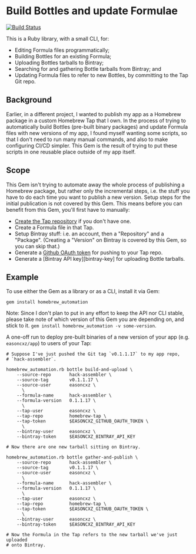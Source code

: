 Build Bottles and update Formulae
=================================

[![Build Status](https://travis-ci.org/easoncxz/homebrew-automation.svg?branch=master)](https://travis-ci.org/easoncxz/homebrew-automation)

This is a Ruby library, with a small CLI, for:

- Editing Formula files programmatically;
- Building Bottles for an existing Formula;
- Uploading Bottles tarballs to Bintray;
- Searching for and gathering Bottle tarballs from Bintray; and
- Updating Formula files to refer to new Bottles, by committing to
  the Tap Git repo.

## Background

Earlier, in a different project, I wanted to publish my app as a Homebrew
package in a custom Homebrew Tap that I own. In the process of trying to
automatically build Bottles (pre-built binary packages) and update Formula
files with new versions of my app, I found myself wanting some scripts, so that
I don't need to run many manual commands, and also to make configuring CI/CD
simpler. This Gem is the result of trying to put these scripts in one reusable
place outside of my app itself.

## Scope

This Gem isn't trying to automate away the whole process of publishing a
Homebrew package, but rather only the incremental steps, i.e. the stuff you
have to do each time you want to publish a new version. Setup steps for the
initial publication is not covered by this Gem. This means before you can
benefit from this Gem, you'll first have to manually:

- [Create the Tap repository][tap] if you don't have one.
- Create a Formula file in that Tap.
- Setup Bintray stuff: i.e. an account, then a "Repository" and a "Package".
  (Creating a "Version" on Bintray is covered by this Gem, so you can skip that.)
- Generate a [Github OAuth token][github-token] for pushing to your Tap repo.
- Generate a [Bintray API key][bintray-key] for uploading Bottle tarballs.

## Example

To use either the Gem as a library or as a CLI, install it via Gem:

    gem install homebrew_automation

Note: Since I don't plan to put in any effort to keep the API nor CLI stable,
please take note of which version of this Gem you are depending on, and stick
to it. `gem install homebrew_automation -v some-version`.

A one-off run to deploy pre-built binaries of a new version of your app
(e.g. `easoncxz/app`) to users of your Tap:

    # Suppose I've just pushed the Git tag `v0.1.1.17` to my app repo,
    # `hack-assembler`.

    homebrew_automation.rb bottle build-and-upload \
        --source-repo       hack-assembler \
        --source-tag        v0.1.1.17 \
        --source-user       easoncxz \
          \
        --formula-name      hack-assembler \
        --formula-version   0.1.1.17 \
          \
        --tap-user          easoncxz \
        --tap-repo          homebrew-tap \
        --tap-token         $EASONCXZ_GITHUB_OAUTH_TOKEN \
          \
        --bintray-user      easoncxz \
        --bintray-token     $EASONCXZ_BINTRAY_API_KEY

    # Now there are one new tarball sitting on Bintray.

    homebrew_automation.rb bottle gather-and-publish \
        --source-repo       hack-assembler \
        --source-tag        v0.1.1.17 \
        --source-user       easoncxz \
          \
        --formula-name      hack-assembler \
        --formula-version   0.1.1.17 \
          \
        --tap-user          easoncxz \
        --tap-repo          homebrew-tap \
        --tap-token         $EASONCXZ_GITHUB_OAUTH_TOKEN \
          \
        --bintray-user      easoncxz \
        --bintray-token     $EASONCXZ_BINTRAY_API_KEY

    # Now the Formula in the Tap refers to the new tarball we've just uploaded
    # onto Bintray.

[tap]: https://docs.brew.sh/How-to-Create-and-Maintain-a-Tap<Paste>
[github-token]: https://help.github.com/articles/creating-a-personal-access-token-for-the-command-line/
